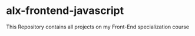 # alx-frontend-javascript
This Repository contains all projects on my Front-End specialization course
